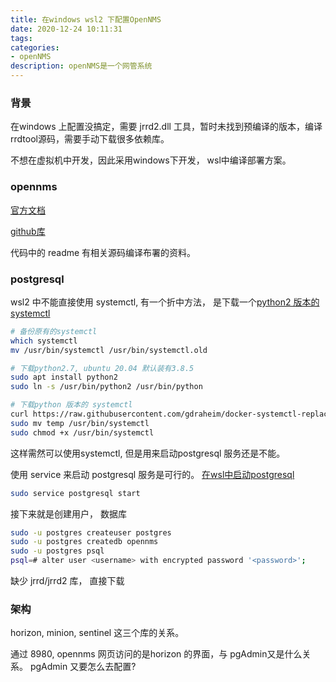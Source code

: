 ```yaml
---
title: 在windows wsl2 下配置OpenNMS
date: 2020-12-24 10:11:31
tags:
categories:
- openNMS
description: openNMS是一个网管系统
---
```


### 背景

在windows 上配置没搞定，需要 jrrd2.dll 工具，暂时未找到预编译的版本，编译rrdtool源码，需要手动下载很多依赖库。

不想在虚拟机中开发，因此采用windows下开发， wsl中编译部署方案。

### opennms
[官方文档](https://qoswork.github.io/odoc/guide-install/index.html#_%E5%9C%A8_debian_%E4%B8%8A%E5%AE%89%E8%A3%85)

[github库](https://github.com/OpenNMS/opennms)

代码中的 readme 有相关源码编译布署的资料。

### postgresql

wsl2 中不能直接使用 systemctl, 有一个折中方法， 是下载一个[python2 版本的systemctl](https://superuser.com/questions/1556609/how-to-enable-systemd-on-wsl2-ubuntu-20-and-centos-8)

```sh
# 备份原有的systemctl
which systemctl
mv /usr/bin/systemctl /usr/bin/systemctl.old

# 下载python2.7, ubuntu 20.04 默认装有3.8.5
sudo apt install python2
sudo ln -s /usr/bin/python2 /usr/bin/python

# 下载python 版本的 systemctl
curl https://raw.githubusercontent.com/gdraheim/docker-systemctl-replacement/master/files/docker/systemctl.py >temp
sudo mv temp /usr/bin/systemctl
sudo chmod +x /usr/bin/systemctl
```

这样需然可以使用systemctl, 但是用来启动postgresql 服务还是不能。 

使用 service 来启动 postgresql 服务是可行的。
[在wsl中启动postgresql](https://harshityadav95.medium.com/postgresql-in-windows-subsystem-for-linux-wsl-6dc751ac1ff3)
```sh
sudo service postgresql start
```
接下来就是创建用户， 数据库
```sh
sudo -u postgres createuser postgres
sudo -u postgres createdb opennms
sudo -u postgres psql
psql=# alter user <username> with encrypted password '<password>';
```
缺少 jrrd/jrrd2 库， 直接下载

### 架构

horizon, minion, sentinel 这三个库的关系。 

通过 8980, opennms 网页访问的是horizon 的界面，与 pgAdmin又是什么关系。 pgAdmin 又要怎么去配置?


